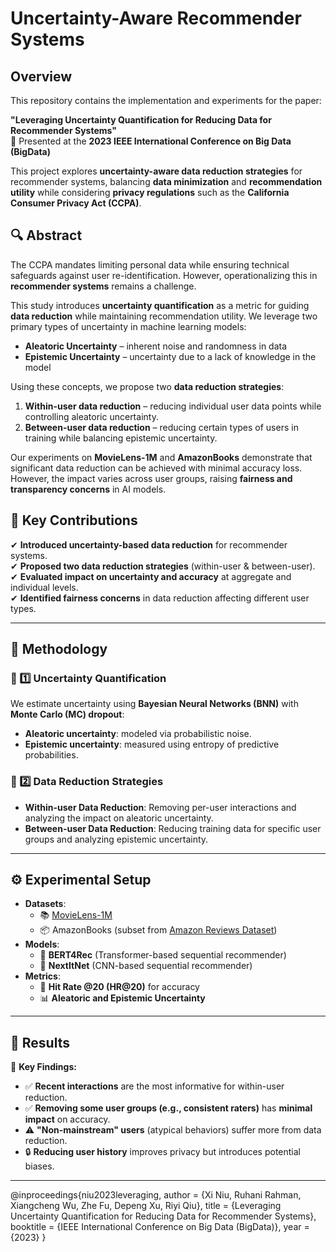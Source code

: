 # Uncertainty-Aware Recommender Systems

## Overview  
This repository contains the implementation and experiments for the paper:  

**"Leveraging Uncertainty Quantification for Reducing Data for Recommender Systems"**  
📌 Presented at the **2023 IEEE International Conference on Big Data (BigData)**  

This project explores **uncertainty-aware data reduction strategies** for recommender systems, balancing **data minimization** and **recommendation utility** while considering **privacy regulations** such as the **California Consumer Privacy Act (CCPA)**.

## 🔍 Abstract  
The CCPA mandates limiting personal data while ensuring technical safeguards against user re-identification. However, operationalizing this in **recommender systems** remains a challenge.  

This study introduces **uncertainty quantification** as a metric for guiding **data reduction** while maintaining recommendation utility. We leverage two primary types of uncertainty in machine learning models:  

- **Aleatoric Uncertainty** – inherent noise and randomness in data  
- **Epistemic Uncertainty** – uncertainty due to a lack of knowledge in the model  

Using these concepts, we propose two **data reduction strategies**:  
1. **Within-user data reduction** – reducing individual user data points while controlling aleatoric uncertainty.  
2. **Between-user data reduction** – reducing certain types of users in training while balancing epistemic uncertainty.  

Our experiments on **MovieLens-1M** and **AmazonBooks** demonstrate that significant data reduction can be achieved with minimal accuracy loss. However, the impact varies across user groups, raising **fairness and transparency concerns** in AI models.

## 🚀 Key Contributions  
✔ **Introduced uncertainty-based data reduction** for recommender systems.  
✔ **Proposed two data reduction strategies** (within-user & between-user).  
✔ **Evaluated impact on uncertainty and accuracy** at aggregate and individual levels.  
✔ **Identified fairness concerns** in data reduction affecting different user types.  

---

## 📌 Methodology  

### 🔢 1️⃣ Uncertainty Quantification  
We estimate uncertainty using **Bayesian Neural Networks (BNN)** with **Monte Carlo (MC) dropout**:  
- **Aleatoric uncertainty**: modeled via probabilistic noise.  
- **Epistemic uncertainty**: measured using entropy of predictive probabilities.  

### 🔄 2️⃣ Data Reduction Strategies  
- **Within-user Data Reduction**: Removing per-user interactions and analyzing the impact on aleatoric uncertainty.  
- **Between-user Data Reduction**: Reducing training data for specific user groups and analyzing epistemic uncertainty.  

---

## ⚙️ Experimental Setup  
- **Datasets**:  
  - 📚 [MovieLens-1M](https://grouplens.org/datasets/movielens/)  
  - 📦 AmazonBooks (subset from [Amazon Reviews Dataset](https://nijianmo.github.io/amazon/index.html))  
- **Models**:  
  - 🤖 **BERT4Rec** (Transformer-based sequential recommender)  
  - 🧠 **NextItNet** (CNN-based sequential recommender)  
- **Metrics**:  
  - 🎯 **Hit Rate @20 (HR@20)** for accuracy  
  - 📊 **Aleatoric and Epistemic Uncertainty**  

---

## 🔬 Results  

📌 **Key Findings:**  
- ✅ **Recent interactions** are the most informative for within-user reduction.  
- ✅ **Removing some user groups (e.g., consistent raters)** has **minimal impact** on accuracy.  
- ⚠ **"Non-mainstream" users** (atypical behaviors) suffer more from data reduction.  
- 🔒 **Reducing user history** improves privacy but introduces potential biases.  

---


@inproceedings{niu2023leveraging,
  author    = {Xi Niu, Ruhani Rahman, Xiangcheng Wu, Zhe Fu, Depeng Xu, Riyi Qiu},
  title     = {Leveraging Uncertainty Quantification for Reducing Data for Recommender Systems},
  booktitle = {IEEE International Conference on Big Data (BigData)},
  year      = {2023}
}
